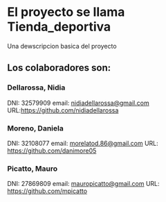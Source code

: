 # El proyecto se llama Tienda_deportiva
Una dewscripcion basica del proyecto

## Los colaboradores son:
### Dellarossa, Nidia 
DNI: 32579909
email: nidiadellarossa@gmail.com
URL:https://github.com/nidiadellarossa

### Moreno, Daniela
DNI: 32108077
email: morelatod.86@gmail.com
URL: https://github.com/danimore05

### Picatto, Mauro
DNI: 27869809
email: mauropicatto@gmail.com
URL: https://github.com/mpicatto
